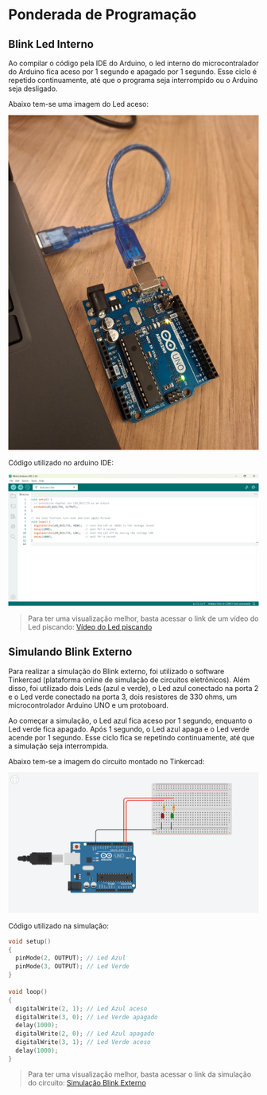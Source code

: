 # Ponderada de Programação

## Blink Led Interno

Ao compilar o código pela IDE do Arduino, o led interno do microcontralador do Arduino fica aceso por 1 segundo e apagado por 1 segundo. Esse ciclo é repetido continuamente, até que o programa seja interrompido ou o Arduino seja desligado.

Abaixo tem-se uma imagem do Led aceso:

<img src="blink-interno.jpg" alt="Blink Interno" width="600"/>

Código utilizado no arduino IDE:

<img src="codigo-arduino-ide.png" alt="Código Blink Interno" width="600"/>

> Para ter uma visualização melhor, basta acessar o link de um vídeo do Led piscando: [Vídeo do Led piscando](https://drive.google.com/file/d/1XWA8utSV7P_ULDkOaWtqCOtWRo7LbyaB/view?usp=sharing)

## Simulando Blink Externo

Para realizar a simulação do Blink externo, foi utilizado o software Tinkercad (plataforma online de simulação de circuitos eletrônicos). Além disso, foi utilizado dois Leds (azul e verde), o Led azul conectado na porta 2 e o Led verde conectado na porta 3, dois resistores de 330 ohms, um microcontrolador Arduino UNO e um protoboard.

Ao começar a simulação, o Led azul fica aceso por 1 segundo, enquanto o Led verde fica apagado. Após 1 segundo, o Led azul apaga e o Led verde acende por 1 segundo. Esse ciclo fica se repetindo continuamente, até que a simulação seja interrompida.

Abaixo tem-se a imagem do circuito montado no Tinkercad:

<img src="blink-externo.png" alt="Simulação Blink Externo" width="600"/>

Código utilizado na simulação:

```cpp
void setup()
{
  pinMode(2, OUTPUT); // Led Azul
  pinMode(3, OUTPUT); // Led Verde
}

void loop()
{
  digitalWrite(2, 1); // Led Azul aceso
  digitalWrite(3, 0); // Led Verde apagado
  delay(1000);
  digitalWrite(2, 0); // Led Azul apagado
  digitalWrite(3, 1); // Led Verde aceso
  delay(1000);
}
```

> Para ter uma visualização melhor, basta acessar o link da simulação do circuito: [Simulação Blink Externo](https://www.tinkercad.com/things/eagrJWKWVtg-tremendous-robo-bigery/editel?returnTo=https%3A%2F%2Fwww.tinkercad.com%2Fdashboard%2Fdesigns%2Fcircuits)